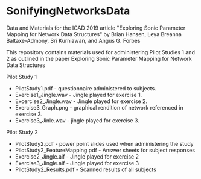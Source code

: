 # SonifyingNetworksData
Data and Materials for the ICAD 2019 article "Exploring Sonic Parameter Mapping for Network Data Structures" by Brian Hansen, Leya Breanna Baltaxe-Admony, Sri Kurniawan, and Angus G. Forbes


This repository contains materials used for administering Pilot Studies 1 and 2 as outlined in 
the paper Exploring Sonic Parameter Mapping for Network Data Structures

Pilot Study 1

- PilotStudy1.pdf - questionnaire administered to subjects.
- Exercise1_Jingle.wav - Jingle played for exercise 1.
- Excercise2_Jingle.wav - Jingle played for exercise 2.
- Exercise3_Graph.png - graphical rendition of network referenced in exercise 3.
- Exercise3_Jinle.wav - jingle played for exercise 3.


Pilot Study 2

- PilotStudy2.pdf - power point slides used when administering the study
- PilotStudy2_FeatureMapping.pdf - Answer sheets for subject responses
- Exercise2_Jingle.aif - Jingle played for exercise 2
- Exercise3_Jingle.aif - Jingle played for exercise 3
- PilotStudy2_Results.pdf - Scanned results of all subjects

